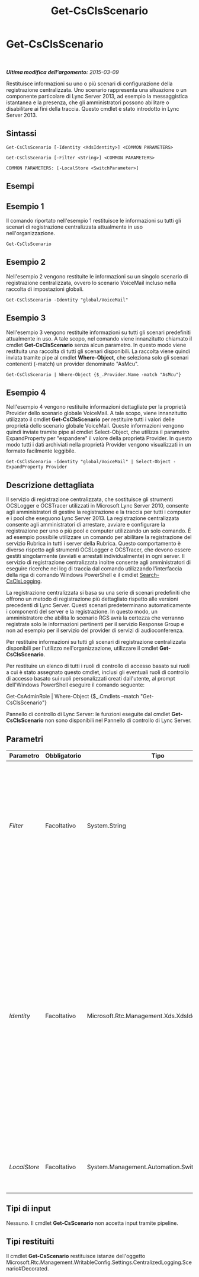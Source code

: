 ﻿---
title: Get-CsClsScenario
TOCTitle: Get-CsClsScenario
ms:assetid: 8f0c5f52-c000-4e27-82a2-534a50b11a98
ms:mtpsurl: https://technet.microsoft.com/it-it/library/JJ205091(v=OCS.15)
ms:contentKeyID: 49301302
ms.date: 08/24/2015
mtps_version: v=OCS.15
ms.translationtype: HT
---

# Get-CsClsScenario

 

_**Ultima modifica dell'argomento:** 2015-03-09_

Restituisce informazioni su uno o più scenari di configurazione della registrazione centralizzata. Uno scenario rappresenta una situazione o un componente particolare di Lync Server 2013, ad esempio la messaggistica istantanea e la presenza, che gli amministratori possono abilitare o disabilitare ai fini della traccia. Questo cmdlet è stato introdotto in Lync Server 2013.

## Sintassi

    Get-CsClsScenario [-Identity <XdsIdentity>] <COMMON PARAMETERS>

    Get-CsClsScenario [-Filter <String>] <COMMON PARAMETERS>

    COMMON PARAMETERS: [-LocalStore <SwitchParameter>]

## Esempi

## Esempio 1

Il comando riportato nell'esempio 1 restituisce le informazioni su tutti gli scenari di registrazione centralizzata attualmente in uso nell'organizzazione.

    Get-CsClsScenario

## Esempio 2

Nell'esempio 2 vengono restituite le informazioni su un singolo scenario di registrazione centralizzata, ovvero lo scenario VoiceMail incluso nella raccolta di impostazioni globali.

    Get-CsClsScenario -Identity "global/VoiceMail"

## Esempio 3

Nell'esempio 3 vengono restituite informazioni su tutti gli scenari predefiniti attualmente in uso. A tale scopo, nel comando viene innanzitutto chiamato il cmdlet **Get-CsClsScenario** senza alcun parametro. In questo modo viene restituita una raccolta di tutti gli scenari disponibili. La raccolta viene quindi inviata tramite pipe al cmdlet **Where-Object**, che seleziona solo gli scenari contenenti (-match) un provider denominato "AsMcu".

    Get-CsClsScenario | Where-Object {$_.Provider.Name -match "AsMcu"}

## Esempio 4

Nell'esempio 4 vengono restituite informazioni dettagliate per la proprietà Provider dello scenario globale VoiceMail. A tale scopo, viene innanzitutto utilizzato il cmdlet **Get-CsClsScenario** per restituire tutti i valori delle proprietà dello scenario globale VoiceMail. Queste informazioni vengono quindi inviate tramite pipe al cmdlet Select-Object, che utilizza il parametro ExpandProperty per "espandere" il valore della proprietà Provider. In questo modo tutti i dati archiviati nella proprietà Provider vengono visualizzati in un formato facilmente leggibile.

    Get-CsClsScenario -Identity "global/VoiceMail" | Select-Object -ExpandProperty Provider

## Descrizione dettagliata

Il servizio di registrazione centralizzata, che sostituisce gli strumenti OCSLogger e OCSTracer utilizzati in Microsoft Lync Server 2010, consente agli amministratori di gestire la registrazione e la traccia per tutti i computer e i pool che eseguono Lync Server 2013. La registrazione centralizzata consente agli amministratori di arrestare, avviare e configurare la registrazione per uno o più pool e computer utilizzando un solo comando. È ad esempio possibile utilizzare un comando per abilitare la registrazione del servizio Rubrica in tutti i server della Rubrica. Questo comportamento è diverso rispetto agli strumenti OCSLogger e OCSTracer, che devono essere gestiti singolarmente (avviati e arrestati individualmente) in ogni server. Il servizio di registrazione centralizzata inoltre consente agli amministratori di eseguire ricerche nei log di traccia dal comando utilizzando l'interfaccia della riga di comando Windows PowerShell e il cmdlet [Search-CsClsLogging](search-csclslogging.md).

La registrazione centralizzata si basa su una serie di scenari predefiniti che offrono un metodo di registrazione più dettagliato rispetto alle versioni precedenti di Lync Server. Questi scenari predeterminano automaticamente i componenti del server e la registrazione. In questo modo, un amministratore che abilita lo scenario RGS avrà la certezza che verranno registrate solo le informazioni pertinenti per il servizio Response Group e non ad esempio per il servizio del provider di servizi di audioconferenza.

Per restituire informazioni su tutti gli scenari di registrazione centralizzata disponibili per l'utilizzo nell'organizzazione, utilizzare il cmdlet **Get-CsClsScenario**.

Per restituire un elenco di tutti i ruoli di controllo di accesso basato sui ruoli a cui è stato assegnato questo cmdlet, inclusi gli eventuali ruoli di controllo di accesso basato sui ruoli personalizzati creati dall'utente, al prompt dell'Windows PowerShell eseguire il comando seguente:

Get-CsAdminRole | Where-Object {$\_.Cmdlets –match "Get-CsClsScenario"}

Pannello di controllo di Lync Server: le funzioni eseguite dal cmdlet **Get-CsClsScenario** non sono disponibili nel Pannello di controllo di Lync Server.

## Parametri


<table>
<colgroup>
<col style="width: 25%" />
<col style="width: 25%" />
<col style="width: 25%" />
<col style="width: 25%" />
</colgroup>
<thead>
<tr class="header">
<th>Parametro</th>
<th>Obbligatorio</th>
<th>Tipo</th>
<th>Descrizione</th>
</tr>
</thead>
<tbody>
<tr class="odd">
<td><p><em>Filter</em></p></td>
<td><p>Facoltativo</p></td>
<td><p>System.String</p></td>
<td><p>Consente di utilizzare caratteri jolly per restituire uno o più scenari. Ad esempio, per restituire tutti gli scenari HybridVoice, indipendentemente dall'ambito in cui tali scenari sono stati configurati, utilizzare la sintassi seguente:</p>
<p>-Filter &quot;*HybridVoice*&quot;</p>
<p>Non è possibile utilizzare i parametri Identity e Filter nello stesso comando.</p></td>
</tr>
<tr class="even">
<td><p><em>Identity</em></p></td>
<td><p>Facoltativo</p></td>
<td><p>Microsoft.Rtc.Management.Xds.XdsIdentity</p></td>
<td><p>Identificatore univoco dello scenario da restituire. Uno scenario è costituito da due parti: l'ambito in cui lo scenario è configurato, ovvero la raccolta di impostazioni di configurazione della registrazione centralizzata in cui si trova lo scenario, e il nome dello scenario stesso. Ad esempio:</p>
<p>-Identity &quot;site:Redmond/AddressBook&quot;</p>
<p>È inoltre possibile specificare solo l'ambito dello scenario. Ad esempio:</p>
<p>-Identity &quot;site:Redmond&quot;</p>
<p>In questo caso, verranno restituiti tutti gli scenari configurati per l'utilizzo nel sito Redmond.</p>
<p>Se questo parametro non viene specificato, il cmdlet <strong>Get-CsClsScenario</strong> restituirà informazioni su tutti gli scenari di registrazione centralizzata.</p></td>
</tr>
<tr class="odd">
<td><p><em>LocalStore</em></p></td>
<td><p>Facoltativo</p></td>
<td><p>System.Management.Automation.SwitchParameter</p></td>
<td><p>Recupera i dati degli scenari dalla replica locale dell'archivio di gestione centrale anziché direttamente da tale archivio.</p></td>
</tr>
</tbody>
</table>


## Tipi di input

Nessuno. Il cmdlet **Get-CsScenario** non accetta input tramite pipeline.

## Tipi restituiti

Il cmdlet **Get-CsScenario** restituisce istanze dell'oggetto Microsoft.Rtc.Management.WritableConfig.Settings.CentralizedLogging.Scenario\#Decorated.


